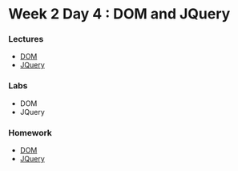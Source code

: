 
# Week 2 Day 4 : DOM and JQuery

### Lectures 

* [DOM](https://www.dropbox.com/sh/e533hpeddk382u5/AABckbxvI5OHsxX2h6MAQfD0a/Certified%20Full%20Stack%20Web%20Developer%20Bootcamp/Level%201%3A%20Web%20Development%20Essentials/Task%2010?dl=0&subfolder_nav_tracking=1)
* [JQuery](https://www.dropbox.com/sh/e533hpeddk382u5/AABPQRcPKHcDih9USFWlm0mOa/Certified%20Full%20Stack%20Web%20Developer%20Bootcamp/Level%201%3A%20Web%20Development%20Essentials/Task%2014?dl=0&subfolder_nav_tracking=1)


### Labs

* DOM
* JQuery


### Homework

* [DOM](https://github.com/Tuwaiq-1000-JS-al-Baha/HW_Week2_Day4_DOM)
* [JQuery](https://github.com/Tuwaiq-1000-JS-al-Baha/HW_Week2_Day4_JQuery)
